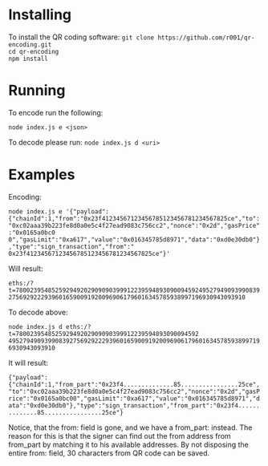 # Installing

To install the QR coding software:
`git clone https://github.com/r001/qr-encoding.git` <br>
`cd qr-encoding`<br>
`npm install`<br>

# Running

To encode run the following:

`node index.js e <json>`

To decode please run:
`node index.js d <uri>`

# Examples

Encoding:

`node index.js e '{"payload":{"chainId":1,"from":"0x23f41234567123456785123456781234567825ce","to":"0xc02aaa39b223fe8d0a0e5c4f27ead9083c756cc2","nonce":"0x2d","gasPrice":"0x0165a0bc0
0","gasLimit":"0xa617","value":"0x016345785d8971","data":"0xd0e30db0"},"type":"sign_transaction","from":"
0x23f41234567123456785123456781234567825ce"}'`

Will result:

`eths:/?t=78002395485259294920290909039991223959489309009459249527949093990839275692922293960165900919200969061796016345785938997196930943093910`

To decode above:

`node index.js d eths:/?t=780023954852592949202909090399912239594893090094592
49527949093990839275692922293960165900919200969061796016345785938997196930943093910`

It will result:

`{"payload":{"chainId":1,"from_part":"0x23f4..............85................25ce","to":"0xc02aaa39b223fe8d0a0e5c4f27ead9083c756cc2","nonce":"0x2d","gasPrice":"0x0165a0bc00","gasLimit":"0xa617","value":"0x016345785d8971","data":"0xd0e30db0"},"type":"sign_transaction","from_part":"0x23f4..............85................25ce"}`

Notice, that the from: field is gone, and we have a from_part: instead. The reason for this is that the signer can find out the from address from from_part by matching it to his available addresses. By not disposing the entire from: field, 30 characters from QR code can be saved.
